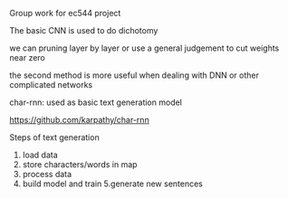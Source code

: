 Group work for ec544 project

The basic CNN is used to do dichotomy

we can pruning layer by layer or use a general judgement to cut weights near zero

the second method is more useful when dealing with DNN or other complicated networks

char-rnn: used as basic text generation model

https://github.com/karpathy/char-rnn

Steps of text generation
1. load data
2. store characters/words in map
3. process data
4. build model and train
5.generate new sentences
